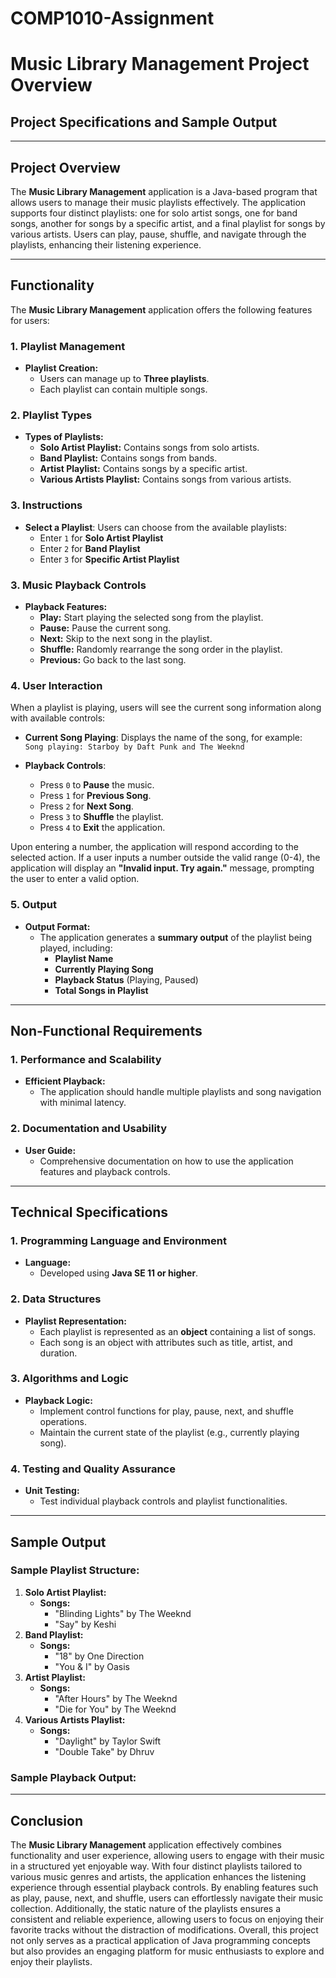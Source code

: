 # COMP1010-Assignment

# Music Library Management Project Overview

## Project Specifications and Sample Output

---

## Project Overview

The **Music Library Management** application is a Java-based program that allows users to manage their music playlists effectively. The application supports four distinct playlists: one for solo artist songs, one for band songs, another for songs by a specific artist, and a final playlist for songs by various artists. Users can play, pause, shuffle, and navigate through the playlists, enhancing their listening experience.

---

## Functionality

The **Music Library Management** application offers the following features for users:

### 1. Playlist Management

- **Playlist Creation:**
  - Users can manage up to **Three playlists**.
  - Each playlist can contain multiple songs.

### 2. Playlist Types

- **Types of Playlists:**
  - **Solo Artist Playlist:** Contains songs from solo artists.
  - **Band Playlist:** Contains songs from bands.
  - **Artist Playlist:** Contains songs by a specific artist.
  - **Various Artists Playlist:** Contains songs from various artists.

### 3. Instructions

- **Select a Playlist**: Users can choose from the available playlists:
   - Enter `1` for **Solo Artist Playlist**
   - Enter `2` for **Band Playlist**
   - Enter `3` for **Specific Artist Playlist**

### 3. Music Playback Controls

- **Playback Features:**
  - **Play:** Start playing the selected song from the playlist.
  - **Pause:** Pause the current song.
  - **Next:** Skip to the next song in the playlist.
  - **Shuffle:** Randomly rearrange the song order in the playlist.
  - **Previous:** Go back to the last song.

### 4. User Interaction

When a playlist is playing, users will see the current song information along with available controls:

- **Current Song Playing**: Displays the name of the song, for example:  
  `Song playing: Starboy by Daft Punk and The Weeknd`
  
- **Playback Controls**:
  - Press `0` to **Pause** the music.
  - Press `1` for **Previous Song**.
  - Press `2` for **Next Song**.
  - Press `3` to **Shuffle** the playlist.
  - Press `4` to **Exit** the application.

Upon entering a number, the application will respond according to the selected action. If a user inputs a number outside the valid range (0-4), the application will display an **"Invalid input. Try again."** message, prompting the user to enter a valid option.

### 5. Output

- **Output Format:**
  - The application generates a **summary output** of the playlist being played, including:
    - **Playlist Name**
    - **Currently Playing Song**
    - **Playback Status** (Playing, Paused)
    - **Total Songs in Playlist**

---

## Non-Functional Requirements

### 1. Performance and Scalability

- **Efficient Playback:**
  - The application should handle multiple playlists and song navigation with minimal latency.

### 2. Documentation and Usability

- **User Guide:**
  - Comprehensive documentation on how to use the application features and playback controls.

---

## Technical Specifications

### 1. Programming Language and Environment

- **Language:**
  - Developed using **Java SE 11 or higher**.

### 2. Data Structures

- **Playlist Representation:**
  - Each playlist is represented as an **object** containing a list of songs.
  - Each song is an object with attributes such as title, artist, and duration.

### 3. Algorithms and Logic

- **Playback Logic:**
  - Implement control functions for play, pause, next, and shuffle operations.
  - Maintain the current state of the playlist (e.g., currently playing song).

### 4. Testing and Quality Assurance

- **Unit Testing:**
  - Test individual playback controls and playlist functionalities.

---

## Sample Output

### Sample Playlist Structure:

1. **Solo Artist Playlist:**
   - **Songs:**
     - "Blinding Lights" by The Weeknd
     - "Say" by Keshi
2. **Band Playlist:**
   - **Songs:**
     - "18" by One Direction
     - "You & I" by Oasis
3. **Artist Playlist:**
   - **Songs:**
     - "After Hours" by The Weeknd
     - "Die for You" by The Weeknd
4. **Various Artists Playlist:**
   - **Songs:**
     - "Daylight" by Taylor Swift
     - "Double Take" by Dhruv

### Sample Playback Output:


---

## Conclusion

The **Music Library Management** application effectively combines functionality and user experience, allowing users to engage with their music in a structured yet enjoyable way. With four distinct playlists tailored to various music genres and artists, the application enhances the listening experience through essential playback controls. By enabling features such as play, pause, next, and shuffle, users can effortlessly navigate their music collection. Additionally, the static nature of the playlists ensures a consistent and reliable experience, allowing users to focus on enjoying their favorite tracks without the distraction of modifications. Overall, this project not only serves as a practical application of Java programming concepts but also provides an engaging platform for music enthusiasts to explore and enjoy their playlists.


